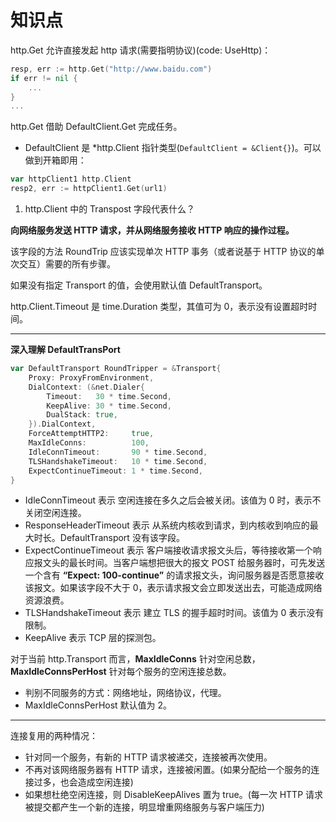 # 知识点

http.Get 允许直接发起 http 请求(需要指明协议)(code: UseHttp)：
```go
resp, err := http.Get("http://www.baidu.com")
if err != nil {
    ...
}
...
```

http.Get 借助 DefaultClient.Get 完成任务。
- DefaultClient 是 *http.Client 指针类型(`DefaultClient = &Client{}`)。可以做到开箱即用：
```go
var httpClient1 http.Client
resp2, err := httpClient1.Get(url1)
```

1. http.Client 中的 Transpost 字段代表什么？

**向网络服务发送 HTTP 请求，并从网络服务接收 HTTP 响应的操作过程。**

该字段的方法 RoundTrip 应该实现单次 HTTP 事务（或者说基于 HTTP 协议的单次交互）需要的所有步骤。

如果没有指定 Transport 的值，会使用默认值 DefaultTransport。

http.Client.Timeout 是 time.Duration 类型，其值可为 0，表示没有设置超时时间。

----
**深入理解 DefaultTransPort**

```go
var DefaultTransport RoundTripper = &Transport{
	Proxy: ProxyFromEnvironment,
	DialContext: (&net.Dialer{
		Timeout:   30 * time.Second,
		KeepAlive: 30 * time.Second,
		DualStack: true,
	}).DialContext,
	ForceAttemptHTTP2:     true,
	MaxIdleConns:          100,
	IdleConnTimeout:       90 * time.Second,
	TLSHandshakeTimeout:   10 * time.Second,
	ExpectContinueTimeout: 1 * time.Second,
}
```
- IdleConnTimeout 表示 空闲连接在多久之后会被关闭。该值为 0 时，表示不关闭空闲连接。
- ResponseHeaderTimeout 表示 从系统内核收到请求，到内核收到响应的最大时长。DefaultTransport 没有该字段。
- ExpectContinueTimeout 表示 客户端接收请求报文头后，等待接收第一个响应报文头的最长时间。当客户端想把很大的报文 POST 给服务器时，可先发送一个含有 **“Expect: 100-continue”** 的请求报文头，询问服务器是否愿意接收该报文。如果该字段不大于 0，表示请求报文会立即发送出去，可能造成网络资源浪费。
- TLSHandshakeTimeout 表示 建立 TLS 的握手超时时间。该值为 0 表示没有限制。
- KeepAlive 表示 TCP 层的探测包。

对于当前 http.Transport 而言，**MaxIdleConns** 针对空闲总数，**MaxIdleConnsPerHost** 针对每个服务的空闲连接总数。
- 判别不同服务的方式：网络地址，网络协议，代理。
- MaxIdleConnsPerHost 默认值为 2。

----

连接复用的两种情况：
- 针对同一个服务，有新的 HTTP 请求被递交，连接被再次使用。
- 不再对该网络服务器有 HTTP 请求，连接被闲置。(如果分配给一个服务的连接过多，也会造成空闲连接)
- 如果想杜绝空闲连接，则 DisableKeepAlives 置为 true。(每一次 HTTP 请求被提交都产生一个新的连接，明显增重网络服务与客户端压力)